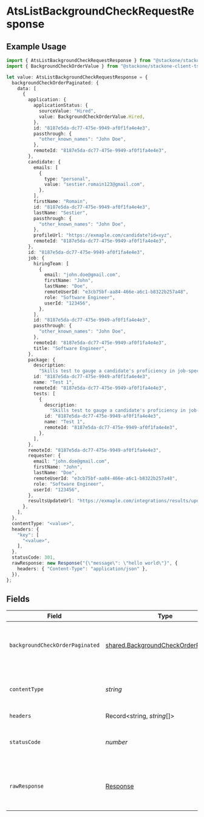 # AtsListBackgroundCheckRequestResponse

## Example Usage

```typescript
import { AtsListBackgroundCheckRequestResponse } from "@stackone/stackone-client-ts/sdk/models/operations";
import { BackgroundCheckOrderValue } from "@stackone/stackone-client-ts/sdk/models/shared";

let value: AtsListBackgroundCheckRequestResponse = {
  backgroundCheckOrderPaginated: {
    data: [
      {
        application: {
          applicationStatus: {
            sourceValue: "Hired",
            value: BackgroundCheckOrderValue.Hired,
          },
          id: "8187e5da-dc77-475e-9949-af0f1fa4e4e3",
          passthrough: {
            "other_known_names": "John Doe",
          },
          remoteId: "8187e5da-dc77-475e-9949-af0f1fa4e4e3",
        },
        candidate: {
          emails: [
            {
              type: "personal",
              value: "sestier.romain123@gmail.com",
            },
          ],
          firstName: "Romain",
          id: "8187e5da-dc77-475e-9949-af0f1fa4e4e3",
          lastName: "Sestier",
          passthrough: {
            "other_known_names": "John Doe",
          },
          profileUrl: "https://exmaple.com/candidate?id=xyz",
          remoteId: "8187e5da-dc77-475e-9949-af0f1fa4e4e3",
        },
        id: "8187e5da-dc77-475e-9949-af0f1fa4e4e3",
        job: {
          hiringTeam: [
            {
              email: "john.doe@gmail.com",
              firstName: "John",
              lastName: "Doe",
              remoteUserId: "e3cb75bf-aa84-466e-a6c1-b8322b257a48",
              role: "Software Engineer",
              userId: "123456",
            },
          ],
          id: "8187e5da-dc77-475e-9949-af0f1fa4e4e3",
          passthrough: {
            "other_known_names": "John Doe",
          },
          remoteId: "8187e5da-dc77-475e-9949-af0f1fa4e4e3",
          title: "Software Engineer",
        },
        package: {
          description:
            "Skills test to gauge a candidate's proficiency in job-specific skills",
          id: "8187e5da-dc77-475e-9949-af0f1fa4e4e3",
          name: "Test 1",
          remoteId: "8187e5da-dc77-475e-9949-af0f1fa4e4e3",
          tests: [
            {
              description:
                "Skills test to gauge a candidate's proficiency in job-specific skills",
              id: "8187e5da-dc77-475e-9949-af0f1fa4e4e3",
              name: "Test 1",
              remoteId: "8187e5da-dc77-475e-9949-af0f1fa4e4e3",
            },
          ],
        },
        remoteId: "8187e5da-dc77-475e-9949-af0f1fa4e4e3",
        requester: {
          email: "john.doe@gmail.com",
          firstName: "John",
          lastName: "Doe",
          remoteUserId: "e3cb75bf-aa84-466e-a6c1-b8322b257a48",
          role: "Software Engineer",
          userId: "123456",
        },
        resultsUpdateUrl: "https://exmaple.com/integrations/results/update",
      },
    ],
  },
  contentType: "<value>",
  headers: {
    "key": [
      "<value>",
    ],
  },
  statusCode: 301,
  rawResponse: new Response("{\"message\": \"hello world\"}", {
    headers: { "Content-Type": "application/json" },
  }),
};
```

## Fields

| Field                                                                                               | Type                                                                                                | Required                                                                                            | Description                                                                                         |
| --------------------------------------------------------------------------------------------------- | --------------------------------------------------------------------------------------------------- | --------------------------------------------------------------------------------------------------- | --------------------------------------------------------------------------------------------------- |
| `backgroundCheckOrderPaginated`                                                                     | [shared.BackgroundCheckOrderPaginated](../../../sdk/models/shared/backgroundcheckorderpaginated.md) | :heavy_minus_sign:                                                                                  | The list of background check requests was retrieved.                                                |
| `contentType`                                                                                       | *string*                                                                                            | :heavy_check_mark:                                                                                  | HTTP response content type for this operation                                                       |
| `headers`                                                                                           | Record<string, *string*[]>                                                                          | :heavy_check_mark:                                                                                  | N/A                                                                                                 |
| `statusCode`                                                                                        | *number*                                                                                            | :heavy_check_mark:                                                                                  | HTTP response status code for this operation                                                        |
| `rawResponse`                                                                                       | [Response](https://developer.mozilla.org/en-US/docs/Web/API/Response)                               | :heavy_check_mark:                                                                                  | Raw HTTP response; suitable for custom response parsing                                             |
